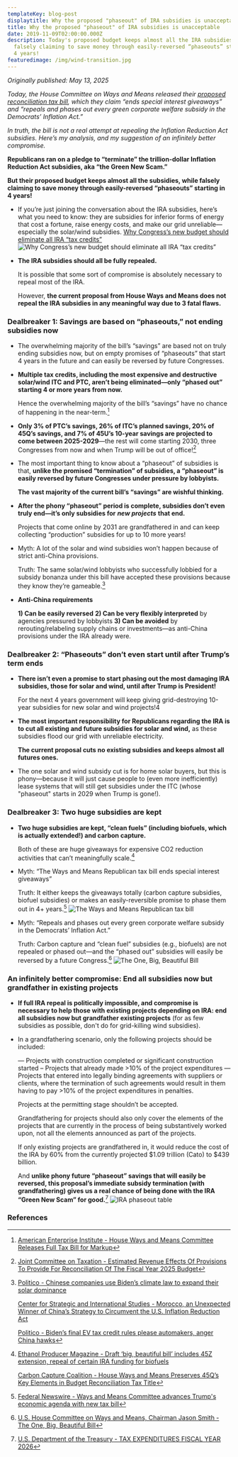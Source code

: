 ```yaml
---
templateKey: blog-post
displaytitle: Why the proposed "phaseout" of IRA subsidies is unacceptable
title: Why the proposed "phaseout" of IRA subsidies is unacceptable
date: 2019-11-09T02:00:00.000Z
description: Today's proposed budget keeps almost all the IRA subsidies, while
  falsely claiming to save money through easily-reversed “phaseouts” starting in
  4 years!
featuredimage: /img/wind-transition.jpg
---
```

_Originally published: May 13, 2025_

_Today, the House Committee on Ways and Means released their [proposed reconciliation tax bill](https://waysandmeans.house.gov/wp-content/uploads/2025/05/SMITMO_017_xml.pdf), which they claim “ends special interest giveaways” and “repeals and phases out every green corporate welfare subsidy in the Democrats’ Inflation Act.”_

_In truth, the bill is not a real attempt at repealing the Inflation Reduction Act subsidies. Here’s my analysis, and my suggestion of an infinitely better compromise._

**Republicans ran on a pledge to “terminate” the trillion-dollar Inflation Reduction Act subsidies, aka “the Green New Scam.”**

**But their proposed budget keeps almost all the subsidies, while falsely claiming to save money through easily-reversed “phaseouts” starting in 4 years!**

- If you’re just joining the conversation about the IRA subsidies, here’s what you need to know: they are subsidies for inferior forms of energy that cost a fortune, raise energy costs, and make our grid unreliable—especially the solar/wind subsidies.
    [Why Congress’s new budget should eliminate all IRA “tax credits”](https://alexepstein.substack.com/p/why-congresss-new-budget-should-eliminate)
    ![ Why Congress’s new budget should eliminate all IRA “tax credits”](/img/congress-new-budget.jpg)

- **The IRA subsidies should all be fully repealed.**

    It is possible that some sort of compromise is absolutely necessary to repeal most of the IRA.

    However, **the current proposal from House Ways and Means does not repeal the IRA subsidies in any meaningful way due to 3 fatal flaws.**

### Dealbreaker 1: Savings are based on “phaseouts,” not ending subsidies now

- The overwhelming majority of the bill’s “savings” are based not on truly ending subsidies now, but on empty promises of “phaseouts” that start 4 years in the future and can easily be reversed by future Congresses.

- **Multiple tax credits, including the most expensive and destructive solar/wind ITC and PTC, aren’t being eliminated—only “phased out” starting 4 or more years from now.**

    Hence the overwhelming majority of the bill’s “savings” have no chance of happening in the near-term.[^1]

- **Only 3% of PTC’s savings, 26% of ITC’s planned savings, 20% of 45Q’s savings, and 7% of 45U’s 10-year savings are projected to come between 2025-2029**—the rest will come starting 2030, three Congresses from now and when Trump will be out of office![^2]

- The most important thing to know about a “phaseout” of subsidies is that, **unlike the promised “termination” of subsidies, a “phaseout” is easily reversed by future Congresses under pressure by lobbyists.**

    **The vast majority of the current bill’s “savings” are wishful thinking.**

- **After the phony “phaseout” period is complete, subsidies don’t even truly end—it’s only subsidies for** ***new projects*** **that end.**

    Projects that come online by 2031 are grandfathered in and can keep collecting “production” subsidies for up to 10 more years!

- Myth: A lot of the solar and wind subsidies won’t happen because of strict anti-China provisions.

    Truth: The same solar/wind lobbyists who successfully lobbied for a subsidy bonanza under this bill have accepted these provisions because they know they’re gameable.[^3]

- **Anti-China requirements**

    **1) Can be easily reversed**
    **2) Can be very flexibly interpreted** by agencies pressured by lobbyists
    **3) Can be avoided** by rerouting/relabeling supply chains or investments—as anti-China provisions under the IRA already were.

### Dealbreaker 2: “Phaseouts” don’t even start until after Trump’s term ends

- **There isn’t even a promise to start phasing out the most damaging IRA subsidies, those for solar and wind, until after Trump is President!**

    For the next 4 years government will keep giving grid-destroying 10-year subsidies for new solar and wind projects!4

- **The most important responsibility for Republicans regarding the IRA is to cut all existing and future subsidies for solar and wind,** as these subsidies flood our grid with unreliable electricity.

    **The current proposal cuts no existing subsidies and keeps almost all futures ones.**

- The one solar and wind subsidy cut is for home solar buyers, but this is phony—because it will just cause people to (even more inefficiently) lease systems that will still get subsidies under the ITC (whose "phaseout" starts in 2029 when Trump is gone!).

### Dealbreaker 3: Two huge subsidies are kept

- **Two huge subsidies are kept, “clean fuels” (including biofuels, which is actually extended!) and carbon capture.**

    Both of these are huge giveaways for expensive CO2 reduction activities that can’t meaningfully scale.[^5]

- Myth: “The Ways and Means Republican tax bill ends special interest giveaways”

    Truth: It either keeps the giveaways totally (carbon capture subsidies, biofuel subsidies) or makes an easily-reversible promise to phase them out in 4+ years.[^6]
    ![The Ways and Means Republican tax bill](/img/ways-and-means-bill.webp)

- Myth: “Repeals and phases out every green corporate welfare subsidy in the Democrats’ Inflation Act.”

    Truth: Carbon capture and “clean fuel” subsidies (e.g., biofuels) are not repealed or phased out—and the “phased out” subsidies will easily be reversed by a future Congress.[^7]
    ![The One, Big, Beautiful Bill](/img/the-one-big-beautiful-bill.webpstatic/img/the-one-big-beautiful-bill.webp)

### An infinitely better compromise: End all subsidies now but grandfather in existing projects

- **If full IRA repeal is politically impossible, and compromise is necessary to help those with existing projects depending on IRA: end all subsidies now but grandfather existing projects** (for as few subsidies as possible, don't do for grid-killing wind subsidies).

- In a grandfathering scenario, only the following projects should be included:

    — Projects with construction completed or significant construction started
    – Projects that already made >10% of the project expenditures
    — Projects that entered into legally binding agreements with suppliers or clients, where the termination of such agreements would result in them having to pay >10% of the project expenditures in penalties.

    Projects at the permitting stage shouldn’t be accepted.

    Grandfathering for projects should also only cover the elements of the projects that are currently in the process of being substantively worked upon, not all the elements announced as part of the projects.

    If only existing projects are grandfathered in, it would reduce the cost of the IRA by 60% from the currently projected $1.09 trillion (Cato) to $439 billion.

    And **unlike phony future “phaseout” savings that will easily be reversed, this proposal’s immediate subsidy termination (with grandfathering) gives us a real chance of being done with the IRA “Green New Scam” for good.**[^8]
    ![IRA phaseout table](/img/ira-phaseout.png)

### References

[^1]: [American Enterprise Institute - House Ways and Means Committee Releases Full Tax Bill for Markup]()

[^2]: [Joint Committee on Taxation - Estimated Revenue Effects Of Provisions To Provide For Reconciliation Of The Fiscal Year 2025 Budget](https://www.jct.gov/publications/2025/jcx-22-25r/)

[^3]:
    [Politico - Chinese companies use Biden’s climate law to expand their solar dominance](https://www.politico.com/news/2024/11/01/chinese-solar-companies-ira-texas-00186890)

    [Center for Strategic and International Studies - Morocco, an Unexpected Winner of China’s Strategy to Circumvent the U.S. Inflation Reduction Act](https://www.csis.org/analysis/morocco-unexpected-winner-chinas-strategy-circumvent-us-inflation-reduction-act)

    [Politico - Biden’s final EV tax credit rules please automakers, anger China hawks](https://www.politico.com/news/2024/05/03/biden-ev-tax-credit-rules-automakers-china-00155917)

[^4]: [Utility Dive - House GOP proposes early phaseout of IRA clean energy tax credits](https://www.utilitydive.com/news/house-gop-proposes-early-phaseout-of-ira-clean-energy-tax-credits/747970/)

[^5]:
    [Ethanol Producer Magazine - Draft ‘big, beautiful bill’ includes 45Z extension, repeal of certain IRA funding for biofuels](https://ethanolproducer.com/articles/draft-big-beautiful-bill-includes-45z-extension-repeal-of-certain-ira-funding-for-biofuels)

    [Carbon Capture Coalition - House Ways and Means Preserves 45Q’s Key Elements in Budget Reconciliation Tax Title](https://carboncapturecoalition.org/house-ways-and-means-preserves-45qs-key-elements-in-budget-reconciliation-tax-title/)

[^6]: [Federal Newswire - Ways and Means Committee advances Trump's economic agenda with new tax bill](https://thefederalnewswire.com/stories/671358478-ways-and-means-committee-advances-trump-s-economic-agenda-with-new-tax-bill)

[^7]: [U.S. House Committee on Ways and Means, Chairman Jason Smith - The One, Big, Beautiful Bill](https://waysandmeans.house.gov/wp-content/uploads/2025/05/The-One-Big-Beautiful-Bill-Makes-America-Win-Again.pdf)

[^8]: [U.S. Department of the Treasury - TAX EXPENDITURES FISCAL YEAR 2026](https://home.treasury.gov/system/files/131/Tax-Expenditures-FY2026.pdf)
